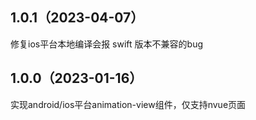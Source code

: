 ## 1.0.1（2023-04-07）
修复ios平台本地编译会报 swift 版本不兼容的bug
## 1.0.0（2023-01-16）
实现android/ios平台animation-view组件，仅支持nvue页面
